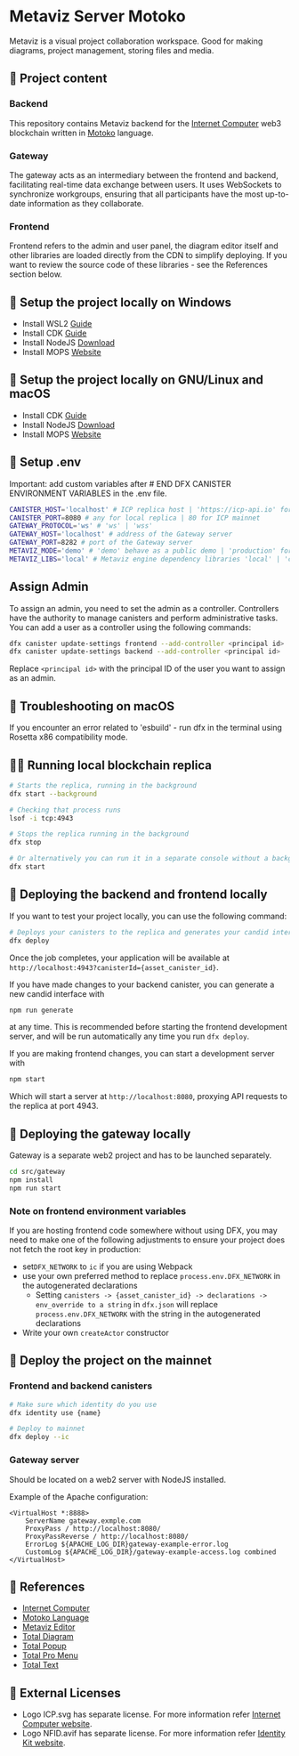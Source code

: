 # Metaviz Server Motoko

Metaviz is a visual project collaboration workspace. Good for making diagrams, project management, storing files and media.

## 🎁 Project content

### Backend

This repository contains Metaviz backend for the [Internet Computer](https://internetcomputer.org/) web3 blockchain written in [Motoko](https://github.com/dfinity/motoko) language.

### Gateway

The gateway acts as an intermediary between the frontend and backend, facilitating real-time data exchange between users. It uses WebSockets to synchronize workgroups, ensuring that all participants have the most up-to-date information as they collaborate.

### Frontend

Frontend refers to the admin and user panel, the diagram editor itself and other libraries are loaded directly from the CDN to simplify deploying. If you want to review the source code of these libraries - see the References section below.

## 🚀 Setup the project locally on Windows

- Install WSL2 [Guide](https://learn.microsoft.com/en-us/windows/wsl/install)
- Install CDK [Guide](https://internetcomputer.org/docs/current/developer-docs/getting-started/install/)
- Install NodeJS [Download](https://nodejs.org/en/download/)
- Install MOPS [Website](https://mops.one/)

## 🚀 Setup the project locally on GNU/Linux and macOS

- Install CDK [Guide](https://internetcomputer.org/docs/current/developer-docs/getting-started/install/)
- Install NodeJS [Download](https://nodejs.org/en/download/)
- Install MOPS [Website](https://mops.one/)

## 🔧 Setup .env

Important: add custom variables after # END DFX CANISTER ENVIRONMENT VARIABLES in the .env file.

```bash
CANISTER_HOST='localhost' # ICP replica host | 'https://icp-api.io' for ICP mainnet
CANISTER_PORT=8080 # any for local replica | 80 for ICP mainnet
GATEWAY_PROTOCOL='ws' # 'ws' | 'wss'
GATEWAY_HOST='localhost' # address of the Gateway server
GATEWAY_PORT=8282 # port of the Gateway server
METAVIZ_MODE='demo' # 'demo' behave as a public demo | 'production' for official release
METAVIZ_LIBS='local' # Metaviz engine dependency libraries 'local' | 'cdn'
```

## Assign Admin

To assign an admin, you need to set the admin as a controller. Controllers have the authority to manage canisters and perform administrative tasks. You can add a user as a controller using the following commands:

```bash
dfx canister update-settings frontend --add-controller <principal id>
dfx canister update-settings backend --add-controller <principal id>
```

Replace `<principal id>` with the principal ID of the user you want to assign as an admin.

## 🐞 Troubleshooting on macOS

If you encounter an error related to 'esbuild' - run dfx in the terminal using Rosetta x86 compatibility mode.

## 🏃‍♂️ Running local blockchain replica

```bash
# Starts the replica, running in the background
dfx start --background

# Checking that process runs
lsof -i tcp:4943

# Stops the replica running in the background
dfx stop
```

```bash
# Or alternatively you can run it in a separate console without a background process
dfx start
```

## 🚚 Deploying the backend and frontend locally

If you want to test your project locally, you can use the following command:

```bash
# Deploys your canisters to the replica and generates your candid interface
dfx deploy
```

Once the job completes, your application will be available at `http://localhost:4943?canisterId={asset_canister_id}`.

If you have made changes to your backend canister, you can generate a new candid interface with

```bash
npm run generate
```

at any time. This is recommended before starting the frontend development server, and will be run automatically any time you run `dfx deploy`.

If you are making frontend changes, you can start a development server with

```bash
npm start
```

Which will start a server at `http://localhost:8080`, proxying API requests to the replica at port 4943.

## 🚚 Deploying the gateway locally

Gateway is a separate web2 project and has to be launched separately.

```bash
cd src/gateway
npm install
npm run start
```

### Note on frontend environment variables

If you are hosting frontend code somewhere without using DFX, you may need to make one of the following adjustments to ensure your project does not fetch the root key in production:

- set`DFX_NETWORK` to `ic` if you are using Webpack
- use your own preferred method to replace `process.env.DFX_NETWORK` in the autogenerated declarations
  - Setting `canisters -> {asset_canister_id} -> declarations -> env_override to a string` in `dfx.json` will replace `process.env.DFX_NETWORK` with the string in the autogenerated declarations
- Write your own `createActor` constructor

## 🚛 Deploy the project on the mainnet

### Frontend and backend canisters

```bash
# Make sure which identity do you use
dfx identity use {name}

# Deploy to mainnet
dfx deploy --ic
```

### Gateway server

Should be located on a web2 server with NodeJS installed.

Example of the Apache configuration:

```
<VirtualHost *:8888>
    ServerName gateway.exmple.com
    ProxyPass / http://localhost:8080/
    ProxyPassReverse / http://localhost:8080/
    ErrorLog ${APACHE_LOG_DIR}gateway-example-error.log
    CustomLog ${APACHE_LOG_DIR}/gateway-example-access.log combined
</VirtualHost>
```

## 🔗 References

- [Internet Computer](https://internetcomputer.org)
- [Motoko Language](https://github.com/dfinity/motoko)
- [Metaviz Editor](https://github.com/dariuszdawidowski/metaviz-editor)
- [Total Diagram](https://github.com/dariuszdawidowski/total-diagram)
- [Total Popup](https://github.com/dariuszdawidowski/total-popup)
- [Total Pro Menu](https://github.com/dariuszdawidowski/total-pro-menu)
- [Total Text](https://github.com/dariuszdawidowski/total-text)

## 📝 External Licenses

- Logo ICP.svg has separate license. For more information refer [Internet Computer website](https://internetcomputer.org).
- Logo NFID.avif has separate license. For more information refer [Identity Kit website](https://docs.identitykit.xyz).
